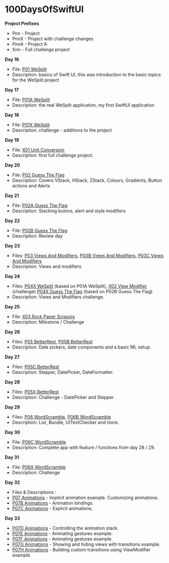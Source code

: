 # 100DaysOfSwiftUI

**Project Prefixes**
- Pnn - Project
- PnnX - Project with challenge changes
- PnnA - Project A
- Xnn - Full challenge project


**Day 16**
- File: [P01 WeSplit](https://github.com/JulesMoorhouse/100DaysOfSwiftUI/tree/main/P01%20WeSplit/P01%20WeSplit/ContentView.swift)
- Description: basics of Swift UI, this was introduction to the basic topics for the WeSplit project

**Day 17**
- File: [P01A WeSplit](https://github.com/JulesMoorhouse/100DaysOfSwiftUI/tree/main/P01a%20WeSplit/P01a%20WeSplit/ContentView.swift)
- Description: the real WeSplit application, my first SwiftUI application

**Day 18**
- File: [P01X WeSplit](https://github.com/JulesMoorhouse/100DaysOfSwiftUI/tree/main/P01X%20WeSplit/P01a%20WeSplit/ContentView.swift)
- Description: challenge - additions to the project

**Day 19**
- File: [X01 Unit Conversion](https://github.com/JulesMoorhouse/100DaysOfSwiftUI/tree/main/X01%20Unit%20Conversion/X01%20Unit%20Conversion/ContentView.swift)
- Description: first full challenge project.

**Day 20**
- File: [P02 Guess The Flag](https://github.com/JulesMoorhouse/100DaysOfSwiftUI/tree/main/P02%20Guess%20The%20Flag/P02%20Guess%20The%20Flag/ContentView.swift)
- Description: Covers VStack, HStack, ZStack, Colours, Gradients, Button actions and Alerts

**Day 21**
- File: [P02A Guess The Flag](https://github.com/JulesMoorhouse/100DaysOfSwiftUI/tree/main/P02A%20Guess%20The%20Flag/P02A%20Guess%20The%20Flag/ContentView.swift)
- Description: Stacking butons, alert and style modifiers

**Day 22**
- File: [P02B Guess The Flag](https://github.com/JulesMoorhouse/100DaysOfSwiftUI/tree/main/P02B%20Guess%20The%20Flag/P02B%20Guess%20The%20Flag/ContentView.swift)
- Description: Review day

**Day 23**
- Files: [P03 Views And Modifiers](https://github.com/JulesMoorhouse/100DaysOfSwiftUI/tree/main/P03%20Views%20And%20Modifiers/P03%20Views%20And%20Modifiers/ContentView.swift), [P03B Views And Modifiers](https://github.com/JulesMoorhouse/100DaysOfSwiftUI/tree/main/P03B%20Views%20And%20Modifiers/P03B%20Views%20And%20Modifiers/ContentView.swift), [P03C Views And Modifiers](https://github.com/JulesMoorhouse/100DaysOfSwiftUI/tree/main/P03C%20Views%20And%20Modifiers/P03C%20Views%20And%20Modifiers/ContentView.swift)
- Description: Views and modifiers

**Day 24**
- Files: [P04X WeSplit](https://github.com/JulesMoorhouse/100DaysOfSwiftUI/tree/main/P04X%20WeSplit%20/P01a%20WeSplit/ContentView.swift) (based on P01A WeSplit), [X02 View Modifier](https://github.com/JulesMoorhouse/100DaysOfSwiftUI/tree/main/X02%20View%20Modifier/X02%20View%20Modifier/ContentView.swift) (challenge)
[P04X Guess The Flag](https://github.com/JulesMoorhouse/100DaysOfSwiftUI/tree/main/P04X%20Guess%20The%20Flag/P02B%20Guess%20The%20Flag/ContentView.swift) (based on P02B Guess The Flag)
- Description: Views and Modifiers challenge.

**Day 25**
- File: [X03 Rock Paper Scissors](https://github.com/JulesMoorhouse/100DaysOfSwiftUI/tree/main/X03%20Rock%20Paper%20Scissors/X03%20Rock%20Paper%20Scissors/ContentView.swift)
- Description: Milestone / Challenge

**Day 26**
- Files: [P05 BetterRest](https://github.com/JulesMoorhouse/100DaysOfSwiftUI/tree/main/P05%20BetterRest/P05%20BetterRest/ContentView.swift), [P05B BetterRest](https://github.com/JulesMoorhouse/100DaysOfSwiftUI/tree/main/P05B%20BetterRest)
- Description: Date pickers, date components and a basic ML setup.

**Day 27**
- Files: [P05C BetterRest](https://github.com/JulesMoorhouse/100DaysOfSwiftUI/blob/main/P05C%20BetterRest/P05C%20BetterRest/ContentView.swift)
- Description:  Stepper, DatePicker, DateFormatter.

**Day 28**
- Files: [P05X BetterRest](https://github.com/JulesMoorhouse/100DaysOfSwiftUI/blob/main/P05X%20BetterRest/P05C%20BetterRest/ContentView.swift)
- Description: Challenge - DatePicker and Stepper

**Day 29**
- Files: [P06 WordScramble](https://github.com/JulesMoorhouse/100DaysOfSwiftUI/blob/main/P06%20WordScramble/P06%20WordScramble/ContentView.swift), [P06B WordScramble](https://github.com/JulesMoorhouse/100DaysOfSwiftUI/blob/main/P06B%20WordScramble/P06B%20WordScramble/ContentView.swift)
- Description: List, Bundle, UITextChecker and more.

**Day 30**
- File: [P06C WordScramble](https://github.com/JulesMoorhouse/100DaysOfSwiftUI/blob/main/P06C%20WordScramble/P06C%20WordScramble/ContentView.swift)
- Description: Complete app with feature / functions from day 28 / 29.

**Day 31**
- File: [P06X WordScramble](https://github.com/JulesMoorhouse/100DaysOfSwiftUI/blob/main/P06X%20WordScramble/P06C%20WordScramble/ContentView.swift)
- Description: Challenge

**Day 32**
- Files & Descriptions :
- [P07 Animations](https://github.com/JulesMoorhouse/100DaysOfSwiftUI/blob/main/P07%20Animations/P07%20Animations/ContentView.swift) - Implicit animation example. Customizing animations.
- [P07B Animations](https://github.com/JulesMoorhouse/100DaysOfSwiftUI/blob/main/P07B%20Animations/P07B%20Animations/ContentView.swift) - Animation bindings.
- [P07C Animations](https://github.com/JulesMoorhouse/100DaysOfSwiftUI/blob/main/P07C%20Animations/P07C%20Animations/ContentView.swift) - Explicit animations.

**Day 33**
- [P07D Animations](https://github.com/JulesMoorhouse/100DaysOfSwiftUI/blob/main/P07D%20Animations/P07D%20Animations/ContentView.swift) - Controlling the animation stack.
- [P07E Animations](https://github.com/JulesMoorhouse/100DaysOfSwiftUI/blob/main/P07E%20Animations/P07E%20Animations/ContentView.swift) - Animating gestures example.
- [P07F Animations](https://github.com/JulesMoorhouse/100DaysOfSwiftUI/blob/main/P07F%20Animations/P07F%20Animations/ContentView.swift) - Animating gestures example.
- [P07G Animations](https://github.com/JulesMoorhouse/100DaysOfSwiftUI/blob/main/P07G%20Animations/P07G%20Animations/ContentView.swift) - Showing and hiding views with transitions example.
- [P07H Animations](https://github.com/JulesMoorhouse/100DaysOfSwiftUI/blob/main/P07H%20Animations/P07H%20Animations/ContentView.swift) - Building custom transitions using ViewModifier example